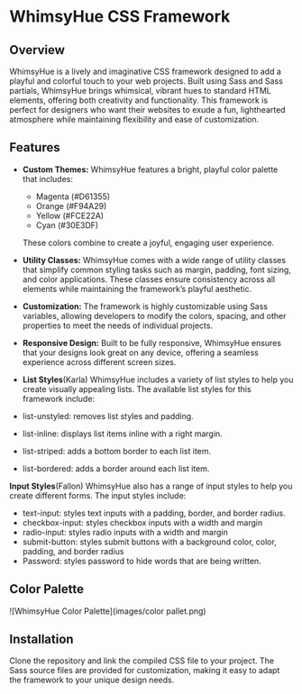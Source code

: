 # WhimsyHue CSS Framework

## Overview
WhimsyHue is a lively and imaginative CSS framework designed to add a playful and colorful touch to your web projects. Built using Sass and Sass partials, WhimsyHue brings whimsical, vibrant hues to standard HTML elements, offering both creativity and functionality. This framework is perfect for designers who want their websites to exude a fun, lighthearted atmosphere while maintaining flexibility and ease of customization.

## Features
- **Custom Themes:** WhimsyHue features a bright, playful color palette that includes:
  - Magenta (#D61355)
  - Orange (#F94A29)
  - Yellow (#FCE22A)
  - Cyan (#30E3DF)
  
  These colors combine to create a joyful, engaging user experience.

- **Utility Classes:** WhimsyHue comes with a wide range of utility classes that simplify common styling tasks such as margin, padding, font sizing, and color applications. These classes ensure consistency across all elements while maintaining the framework’s playful aesthetic.
  
- **Customization:** The framework is highly customizable using Sass variables, allowing developers to modify the colors, spacing, and other properties to meet the needs of individual projects. 

- **Responsive Design:** Built to be fully responsive, WhimsyHue ensures that your designs look great on any device, offering a seamless experience across different screen sizes.

- **List Styles**(Karla)
 WhimsyHue includes a variety of list styles to help you create visually appealing lists. The available list styles for this framework include:

- list-unstyled: removes list styles and padding.
- list-inline: displays list items inline with a right margin.
- list-striped: adds a bottom border to each list item.
- list-bordered: adds a border around each list item.

**Input Styles**(Fallon)
 WhimsyHue also has a range of input styles to help you create different forms. The input styles include:

- text-input: styles text inputs with a padding, border, and border radius.
- checkbox-input: styles checkbox inputs with a width and margin
- radio-input: styles radio inputs with a width and margin
- submit-button: styles submit buttons with a background color, color, padding, and border radius
- Password:  styles password to hide words that are being written. 

## Color Palette
![WhimsyHue Color Palette](images/color pallet.png)

## Installation
Clone the repository and link the compiled CSS file to your project. The Sass source files are provided for customization, making it easy to adapt the framework to your unique design needs.
